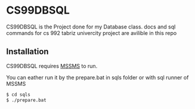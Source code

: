 # CS99DBSQL
CS99DBSQL is the Project done for my Database class.
docs and sql commands for cs 992 tabriz univercity project are avilible in this repo

## Installation

CS99DBSQL requires [MSSMS](https://www.microsoft.com/en-us/sql-server/sql-server-downloads) to run.

You can eather run it by the prepare.bat in sqls folder or with sql runner of MSSMS

```sh
$ cd sqls
$ ./prepare.bat
```

